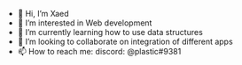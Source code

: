 - 👋 Hi, I’m Xaed
- 👀 I’m interested in Web development
- 🌱 I’m currently learning how to use data structures
- 💞️ I’m looking to collaborate on integration of different apps
- 📫 How to reach me: discord: @plastic#9381

<!---
TheNervez/TheNervez is a ✨ special ✨ repository because its `README.md` (this file) appears on your GitHub profile.
You can click the Preview link to take a look at your changes.
--->
